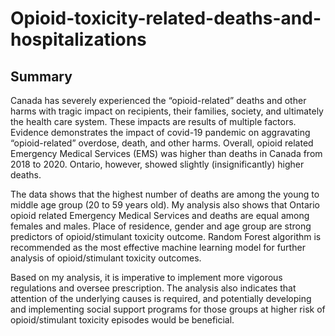 # Opioid-toxicity-related-deaths-and-hospitalizations
## Summary


Canada has severely experienced the “opioid-related” deaths and other harms with tragic impact on recipients, their families, society, and ultimately the health care system. These impacts are results of multiple factors. Evidence demonstrates the impact of covid-19 pandemic on aggravating “opioid-related” overdose, death, and other harms. Overall, opioid related Emergency Medical Services (EMS) was higher than deaths in Canada from 2018 to 2020. Ontario, however, showed slightly (insignificantly) higher deaths.   


The data shows that the highest number of deaths are among the young to middle age group (20 to 59 years old). My analysis also shows that Ontario opioid related Emergency Medical Services and deaths are equal among females and males.
Place of residence, gender and age group are strong predictors of opioid/stimulant toxicity outcome. Random Forest algorithm is recommended as the most effective machine learning model for further analysis of opioid/stimulant toxicity outcomes.

Based on my analysis, it is imperative to implement more vigorous regulations and oversee prescription. The analysis also indicates that attention of the underlying causes is required, and potentially developing and implementing social support programs for those groups at higher risk of opioid/stimulant toxicity episodes would be beneficial. 

